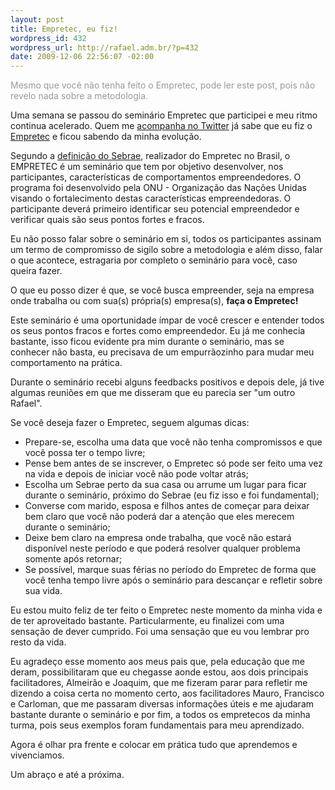 ```yaml
--- 
layout: post
title: Empretec, eu fiz!
wordpress_id: 432
wordpress_url: http://rafael.adm.br/?p=432
date: 2009-12-06 22:56:07 -02:00
---
```

<span style="color: #999999;">Mesmo que você não tenha feito o Empretec, pode ler este post, pois não revelo nada sobre a metodologia.</span>

Uma semana se passou do seminário Empretec que participei e meu ritmo continua acelerado. Quem me <a href="http://twitter.com/rafaelp">acompanha no Twitter</a> já sabe que eu fiz o <a href="http://en.wikipedia.org/wiki/EMPRETEC">Empretec</a> e ficou sabendo da minha evolução.

Segundo a <a href="http://www.pa.sebrae.com.br/sessoes/educacao/empretec/default.asp">definição do Sebrae</a>, realizador do Empretec no Brasil, o EMPRETEC é um seminário que tem por objetivo desenvolver, nos participantes, características de comportamentos empreendedores. O programa foi desenvolvido pela ONU - Organização das Nações Unidas visando o fortalecimento destas características empreendedoras. O participante deverá primeiro identificar seu potencial empreendedor e verificar quais são seus pontos fortes e fracos.

Eu não posso falar sobre o seminário em si, todos os participantes assinam um termo de compromisso de sigilo sobre a metodologia e além disso, falar o que acontece, estragaria por completo o seminário para você, caso queira fazer.

O que eu posso dizer é que, se você busca empreender, seja na empresa onde trabalha ou com sua(s) própria(s) empresa(s), <strong>faça o Empretec!</strong>

Este seminário é uma oportunidade ímpar de você crescer e entender todos os seus pontos fracos e fortes como empreendedor. Eu já me conhecia bastante, isso ficou evidente pra mim durante o seminário, mas se conhecer não basta, eu precisava de um empurrãozinho para mudar meu comportamento na prática.

Durante o seminário recebi alguns feedbacks positivos e depois dele, já tive algumas reuniões em que me disseram que eu parecia ser "um outro Rafael".

Se você deseja fazer o Empretec, seguem algumas dicas:
<ul>
	<li>Prepare-se, escolha uma data que você não tenha compromissos e que você possa ter o tempo livre;</li>
	<li>Pense bem antes de se inscrever, o Empretec só pode ser feito uma vez na vida e depois de iniciar você não pode voltar atrás;</li>
	<li>Escolha um Sebrae perto da sua casa ou arrume um lugar para ficar durante o seminário, próximo do Sebrae (eu fiz isso e foi fundamental);</li>
	<li>Converse com marido, esposa e filhos antes de começar para deixar bem claro que você não poderá dar a atenção que eles merecem durante o seminário;</li>
	<li>Deixe bem claro na empresa onde trabalha, que você não estará disponível neste período e que poderá resolver qualquer problema somente após retornar;</li>
	<li>Se possível, marque suas férias no período do Empretec de forma que você tenha tempo livre após o seminário para descançar e refletir sobre sua vida.</li>
</ul>
Eu estou muito feliz de ter feito o Empretec neste momento da minha vida e de ter aproveitado bastante. Particularmente, eu finalizei com uma sensação de dever cumprido. Foi uma sensação que eu vou lembrar pro resto da vida.

Eu agradeço esse momento aos meus pais que, pela educação que me deram, possibilitaram que eu chegasse aonde estou, aos dois principais facilitadores, Almeirão e Joaquim, que me fizeram parar para refletir me dizendo a coisa certa no momento certo, aos facilitadores Mauro, Francisco e Carloman, que me passaram diversas informações úteis e me ajudaram bastante durante o seminário e por fim, a todos os empretecos da minha turma, pois seus exemplos foram fundamentais para meu aprendizado.

Agora é olhar pra frente e colocar em prática tudo que aprendemos e vivenciamos.

Um abraço e até a próxima.
